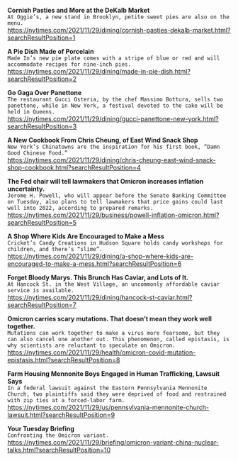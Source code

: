 **Cornish Pasties and More at the DeKalb Market**\
`At Oggie’s, a new stand in Brooklyn, petite sweet pies are also on the menu.`\
https://nytimes.com/2021/11/29/dining/cornish-pasties-dekalb-market.html?searchResultPosition=1

**A Pie Dish Made of Porcelain**\
`Made In’s new pie plate comes with a stripe of blue or red and will accommodate recipes for nine-inch pies.`\
https://nytimes.com/2021/11/29/dining/made-in-pie-dish.html?searchResultPosition=2

**Go Gaga Over Panettone**\
`The restaurant Gucci Osteria, by the chef Massimo Bottura, sells two panettone, while in New York, a festival devoted to the cake will be held in Queens.`\
https://nytimes.com/2021/11/29/dining/gucci-panettone-new-york.html?searchResultPosition=3

**A New Cookbook From Chris Cheung, of East Wind Snack Shop**\
`New York’s Chinatowns are the inspiration for his first book, “Damn Good Chinese Food.”`\
https://nytimes.com/2021/11/29/dining/chris-cheung-east-wind-snack-shop-cookbook.html?searchResultPosition=4

**The Fed chair will tell lawmakers that Omicron increases inflation uncertainty.**\
`Jerome H. Powell, who will appear before the Senate Banking Committee on Tuesday, also plans to tell lawmakers that price gains could last well into 2022, according to prepared remarks.`\
https://nytimes.com/2021/11/29/business/powell-inflation-omicron.html?searchResultPosition=5

**A Shop Where Kids Are Encouraged to Make a Mess**\
`Cricket’s Candy Creations in Hudson Square holds candy workshops for children, and there’s “slime”.`\
https://nytimes.com/2021/11/29/dining/a-shop-where-kids-are-encouraged-to-make-a-mess.html?searchResultPosition=6

**Forget Bloody Marys. This Brunch Has Caviar, and Lots of It.**\
`At Hancock St. in the West Village, an uncommonly affordable caviar service is available.`\
https://nytimes.com/2021/11/29/dining/hancock-st-caviar.html?searchResultPosition=7

**Omicron carries scary mutations. That doesn’t mean they work well together.**\
`Mutations can work together to make a virus more fearsome, but they can also cancel one another out. This phenomenon, called epistasis, is why scientists are reluctant to speculate on Omicron.`\
https://nytimes.com/2021/11/29/health/omicron-covid-mutation-epistasis.html?searchResultPosition=8

**Farm Housing Mennonite Boys Engaged in Human Trafficking, Lawsuit Says**\
`In a federal lawsuit against the Eastern Pennsylvania Mennonite Church, two plaintiffs said they were deprived of food and restrained with zip ties at a forced-labor farm.`\
https://nytimes.com/2021/11/29/us/pennsylvania-mennonite-church-lawsuit.html?searchResultPosition=9

**Your Tuesday Briefing**\
`Confronting the Omicron variant.`\
https://nytimes.com/2021/11/29/briefing/omicron-variant-china-nuclear-talks.html?searchResultPosition=10

